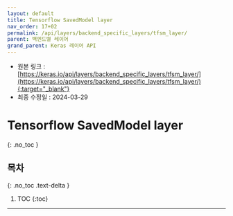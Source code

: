 ```yaml
---
layout: default
title: Tensorflow SavedModel layer
nav_order: 17+02
permalink: /api/layers/backend_specific_layers/tfsm_layer/
parent: 백엔드별 레이어
grand_parent: Keras 레이어 API
---
```


* 원본 링크 : [https://keras.io/api/layers/backend_specific_layers/tfsm_layer/](https://keras.io/api/layers/backend_specific_layers/tfsm_layer/){:target="_blank"}
* 최종 수정일 : 2024-03-29

# Tensorflow SavedModel layer
{: .no_toc }

## 목차
{: .no_toc .text-delta }

1. TOC
{:toc}

---
